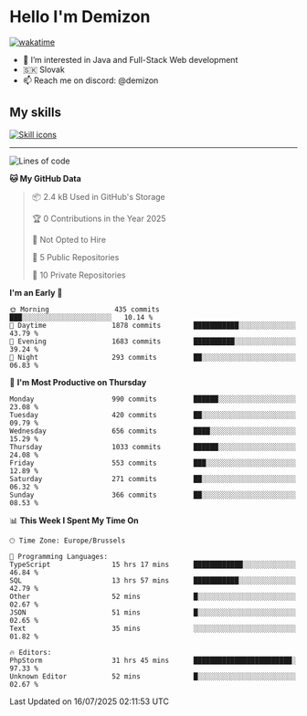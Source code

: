 # Hello I'm Demizon
[![wakatime](https://wakatime.com/badge/user/6ad1949f-d6d7-44f9-9eee-c35e54cc499b.svg)](https://wakatime.com/@6ad1949f-d6d7-44f9-9eee-c35e54cc499b)
- 👀 I’m interested in Java and Full-Stack Web development
- 🇸🇰 Slovak
- 📫 Reach me on discord: @demizon

## My skills
[![Skill icons](https://skillicons.dev/icons?i=java,js,ts,html,css,react,nextjs,tailwind,supabase,py,git,docker,linux,mysql,postgres,mongo&theme=dark)](https://github.com/Demizon3433)

---

<!--START_SECTION:waka-->
![Lines of code](https://img.shields.io/badge/From%20Hello%20World%20I%27ve%20Written-1.3%20million%20lines%20of%20code-blue)

**🐱 My GitHub Data** 

> 📦 2.4 kB Used in GitHub's Storage 
 > 
> 🏆 0 Contributions in the Year 2025
 > 
> 🚫 Not Opted to Hire
 > 
> 📜 5 Public Repositories 
 > 
> 🔑 10 Private Repositories 
 > 
**I'm an Early 🐤** 

```text
🌞 Morning                435 commits         ███░░░░░░░░░░░░░░░░░░░░░░   10.14 % 
🌆 Daytime                1878 commits        ███████████░░░░░░░░░░░░░░   43.79 % 
🌃 Evening                1683 commits        ██████████░░░░░░░░░░░░░░░   39.24 % 
🌙 Night                  293 commits         ██░░░░░░░░░░░░░░░░░░░░░░░   06.83 % 
```
📅 **I'm Most Productive on Thursday** 

```text
Monday                   990 commits         ██████░░░░░░░░░░░░░░░░░░░   23.08 % 
Tuesday                  420 commits         ██░░░░░░░░░░░░░░░░░░░░░░░   09.79 % 
Wednesday                656 commits         ████░░░░░░░░░░░░░░░░░░░░░   15.29 % 
Thursday                 1033 commits        ██████░░░░░░░░░░░░░░░░░░░   24.08 % 
Friday                   553 commits         ███░░░░░░░░░░░░░░░░░░░░░░   12.89 % 
Saturday                 271 commits         ██░░░░░░░░░░░░░░░░░░░░░░░   06.32 % 
Sunday                   366 commits         ██░░░░░░░░░░░░░░░░░░░░░░░   08.53 % 
```


📊 **This Week I Spent My Time On** 

```text
🕑︎ Time Zone: Europe/Brussels

💬 Programming Languages: 
TypeScript               15 hrs 17 mins      ████████████░░░░░░░░░░░░░   46.84 % 
SQL                      13 hrs 57 mins      ███████████░░░░░░░░░░░░░░   42.79 % 
Other                    52 mins             █░░░░░░░░░░░░░░░░░░░░░░░░   02.67 % 
JSON                     51 mins             █░░░░░░░░░░░░░░░░░░░░░░░░   02.65 % 
Text                     35 mins             ░░░░░░░░░░░░░░░░░░░░░░░░░   01.82 % 

🔥 Editors: 
PhpStorm                 31 hrs 45 mins      ████████████████████████░   97.33 % 
Unknown Editor           52 mins             █░░░░░░░░░░░░░░░░░░░░░░░░   02.67 % 
```


 Last Updated on 16/07/2025 02:11:53 UTC
<!--END_SECTION:waka-->
